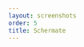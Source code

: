 ```yaml
---
layout: screenshots
order: 5
title: Schermate
---
```

  <a href="/resources/remmina-plugin-folder/archive/latest/italian/general.png"
    data-caption="Impostazioni generali"></a>
